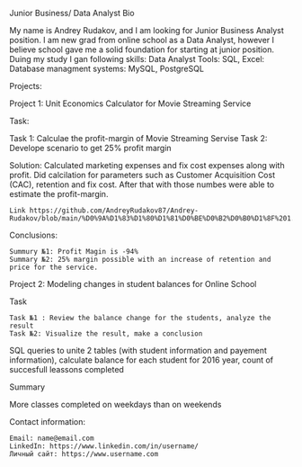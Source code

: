 Junior Business/ Data Analyst
Bio

My name is Andrey Rudakov, and I am looking for Junior Business Analyst position. I am new grad from online school as a Data Analyst, however I believe school gave me a solid foundation for starting at junior position.
Duing my study I gan following skills:
    Data Analyst Tools: SQL, Excel:
    Database managment systems: MySQL, PostgreSQL


Projects:

Project 1: Unit Economics Calculator for Movie Streaming Service 

Task:

   Task 1: Calculae the profit-margin of Movie Streaming Servise
   Task 2: Develope scenario to get 25% profit margin

Solution:
Calculated marketing expenses and fix cost expenses along with profit. Did calcilation for parameters such as Customer Acquisition Cost (CAC), retention and fix cost. After that with those numbes were able to estimate the profit-margin.

    Link https://github.com/AndreyRudakov87/Andrey-Rudakov/blob/main/%D0%9A%D1%83%D1%80%D1%81%D0%BE%D0%B2%D0%B0%D1%8F%201.xlsx 
Conclusions:

    Summury №1: Profit Magin is -94%
    Summary №2: 25% margin possible with an increase of retention and price for the service.


Project 2: Modeling changes in student balances for Online School

Task

    Task №1 : Review the balance change for the students, analyze the result
    Task №2: Visualize the result, make a conclusion

SQL queries to unite 2 tables (with student information and payement information), calculate balance for each student for 2016 year, count of succesfull leassons completed
   

Summary

   More classes completed on weekdays than on weekends


Contact information:

    Email: name@email.com
    LinkedIn: https://www.linkedin.com/in/username/
    Личный сайт: https://www.username.com
